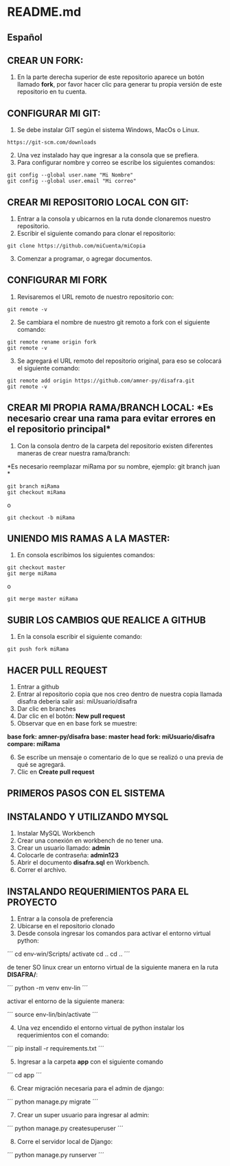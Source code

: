 # README.md

## Español

## CREAR UN FORK:

1. En la parte derecha superior de este repositorio aparece un botón llamado **fork**, por favor hacer clic para generar tu propia
 versión de este repositorio en tu cuenta.

## CONFIGURAR MI GIT:

1. Se debe instalar GIT según el sistema Windows, MacOs o Linux.
```
https://git-scm.com/downloads
```
2. Una vez instalado hay que ingresar a la consola que se prefiera.
3. Para configurar nombre y correo se escribe los siguientes comandos:
```
git config --global user.name "Mi Nombre"
git config --global user.email "Mi correo"
```

## CREAR MI REPOSITORIO LOCAL CON GIT:

1. Entrar a la consola y ubicarnos en la ruta donde clonaremos nuestro repositorio.
2. Escribir el siguiente comando para clonar el repositorio:

```
git clone https://github.com/miCuenta/miCopia
```
3. Comenzar a programar, o agregar documentos.

## CONFIGURAR MI FORK

1. Revisaremos el URL remoto de nuestro repositorio con:

```
git remote -v
```

2. Se cambiara el nombre de nuestro git remoto a fork con el siguiente comando:

```
git remote rename origin fork
git remote -v
```

3. Se agregará el URL remoto del repositorio original, para eso se colocará el siguiente comando:

```
git remote add origin https://github.com/amner-py/disafra.git
git remote -v
```

## CREAR MI PROPIA RAMA/BRANCH LOCAL:	\*Es necesario crear una rama para evitar errores en el repositorio principal\*

1. Con la consola dentro de la carpeta del repositorio existen diferentes maneras de crear nuestra rama/branch:

\*Es necesario reemplazar miRama por su nombre, ejemplo: git branch juan \*

```
git branch miRama
git checkout miRama
```

o

```
git checkout -b miRama
```

## UNIENDO MIS RAMAS A LA MASTER:

1. En consola escribimos los siguientes comandos:

```
git checkout master
git merge miRama
```

o

```
git merge master miRama
```

## SUBIR LOS CAMBIOS QUE REALICE A GITHUB

1. En la consola escribir el siguiente comando:

```
git push fork miRama
```

## HACER PULL REQUEST

1. Entrar a github
2. Entrar al repositorio copia que nos creo dentro de nuestra copia llamada disafra deberia salir así: miUsuario/disafra
3. Dar clic en branches
4. Dar clic en el botón: **New pull request**
5. Observar que en en base fork se muestre:

**base fork: amner-py/disafra	base: master	head fork: miUsuario/disafra	compare: miRama**

6. Se escribe un mensaje o comentario de lo que se realizó o una previa de qué se agregará.
7. Clic en **Create pull request**

## PRIMEROS PASOS CON EL SISTEMA

## INSTALANDO Y UTILIZANDO MYSQL

1. Instalar MySQL Workbench
2. Crear una conexión en workbench de no tener una.
3. Crear un usuario llamado: **admin**
4. Colocarle de contraseña: **admin123**
5. Abrir el documento **disafra.sql** en Workbench.
6. Correr el archivo.

## INSTALANDO REQUERIMIENTOS PARA EL PROYECTO

1. Entrar a la consola de preferencia
2. Ubicarse en el repositorio clonado
3. Desde consola ingresar los comandos para activar el entorno virtual python:

´´´
cd env-win/Scripts/
activate
cd ..
cd ..
´´´

de tener SO linux crear un entorno virtual de la siguiente manera en la ruta **DISAFRA/**:

´´´
python -m venv env-lin
´´´

activar el entorno de la siguiente manera:

´´´
source env-lin/bin/activate
´´´

4. Una vez encendido el entorno virtual de python instalar los requerimientos con el comando:

´´´
pip install -r requirements.txt
´´´

5. Ingresar a la carpeta **app** con el siguiente comando

´´´
cd app
´´´

6. Crear migración necesaria para el admin de django:

´´´
python manage.py migrate
´´´

7. Crear un super usuario para ingresar al admin:

´´´
python manage.py createsuperuser
´´´

8. Corre el servidor local de Django:

´´´
python manage.py runserver
´´´